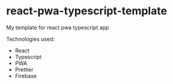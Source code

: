 # react-pwa-typescript-template
My template for react pwa typescript app

Technologies used:
- React
- Typescript
- PWA
- Prettier
- Firebase

